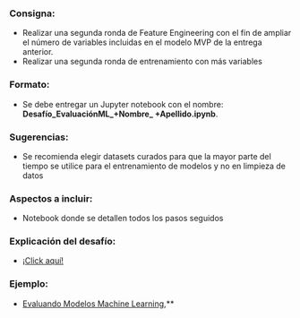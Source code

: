 ### Consigna:
- Realizar una segunda ronda de Feature Engineering con el fin de ampliar el número de variables incluidas en el modelo MVP de la entrega anterior.
- Realizar una segunda ronda de entrenamiento con más variables

### Formato:
- Se debe entregar un Jupyter notebook con el nombre: **Desafío_EvaluaciónML_+Nombre_ +Apellido.ipynb**.

### Sugerencias:
- Se recomienda elegir datasets curados para que la mayor parte del tiempo se utilice para el entrenamiento de modelos y no en limpieza de datos

### Aspectos a incluir:
- Notebook donde se detallen todos los pasos seguidos 

### Explicación del desafío:
- [¡Click aquí!](https://drive.google.com/file/d/1Kjj8Pn6X7HI1vRJUIoWpgqikOASf0Wvw/view?usp=sharing)

### Ejemplo:  
- [Evaluando Modelos Machine Learning](https://www.kaggle.com/code/balabaskar/autism-prediction-eda-with-0-827-score),**